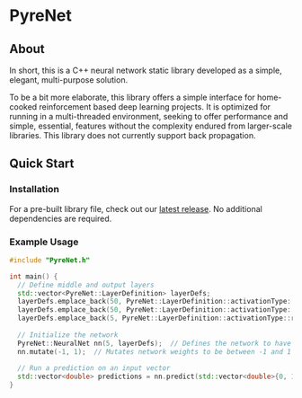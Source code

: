 # PyreNet
## About
In short, this is a C++ neural network static library developed as a simple, elegant, multi-purpose solution.

To be a bit more elaborate, this library offers a simple interface for home-cooked reinforcement based deep learning projects. It is optimized for running in a multi-threaded environment, seeking to offer performance and simple, essential, features without the complexity endured from larger-scale libraries. This library does not currently support back propagation.


## Quick Start

### Installation

For a pre-built library file, check out our [latest release](https://github.com/Poppro/PyreNet/releases/latest). 
No additional dependencies are required.

### Example Usage

```c++
#include "PyreNet.h"

int main() {
  // Define middle and output layers
  std::vector<PyreNet::LayerDefinition> layerDefs;
  layerDefs.emplace_back(50, PyreNet::LayerDefinition::activationType::relu);  // Middle (50 nodes)
  layerDefs.emplace_back(50, PyreNet::LayerDefinition::activationType::sigmoid);  // Middle (50 nodes)
  layerDefs.emplace_back(5, PyreNet::LayerDefinition::activationType::relu);  // Output (5 nodes)
  
  // Initialize the network
  PyreNet::NeuralNet nn(5, layerDefs);  // Defines the network to have an input size of 5
  nn.mutate(-1, 1);  // Mutates network weights to be between -1 and 1
  
  // Run a prediction on an input vector
  std::vector<double> predictions = nn.predict(std::vector<double>{0, 1, 2, 3, 4});
}
```
